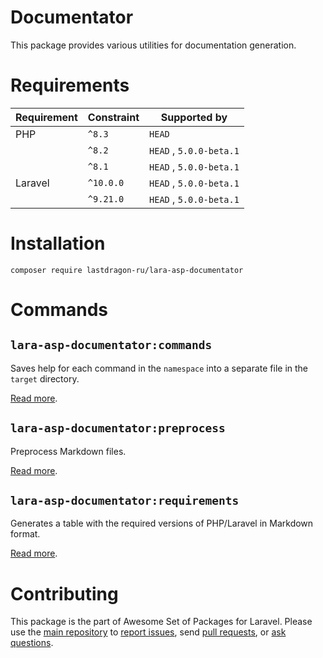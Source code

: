 # Documentator

This package provides various utilities for documentation generation.

[include:exec]: <../../dev/artisan lara-asp-documentator:requirements>
[//]: # (start: 7345502de8e33b9f2179e1d5e492a19bdc4b3d1012d77ee610aa6205dad3530b)
[//]: # (warning: Generated automatically. Do not edit.)

# Requirements

| Requirement  | Constraint          | Supported by |
|--------------|---------------------|------------------|
|  PHP  | `^8.3` |  `HEAD`   |
|  | `^8.2` |  `HEAD`  ,  `5.0.0-beta.1`   |
|  | `^8.1` |  `HEAD`  ,  `5.0.0-beta.1`   |
|  Laravel  | `^10.0.0` |  `HEAD`  ,  `5.0.0-beta.1`   |
|  | `^9.21.0` |  `HEAD`  ,  `5.0.0-beta.1`   |

[//]: # (end: 7345502de8e33b9f2179e1d5e492a19bdc4b3d1012d77ee610aa6205dad3530b)

# Installation

```shell
composer require lastdragon-ru/lara-asp-documentator
```

# Commands

[include:document-list]: ./docs/commands
[//]: # (start: 3ebaa0184b7895226e3959b6e04fd7167ab4504a9e1ab3470521f38a24c1716f)
[//]: # (warning: Generated automatically. Do not edit.)

## `lara-asp-documentator:commands`

Saves help for each command in the `namespace` into a separate file in the `target` directory.

[Read more](<docs/commands/commands.md>).

## `lara-asp-documentator:preprocess`

Preprocess Markdown files.

[Read more](<docs/commands/preprocess.md>).

## `lara-asp-documentator:requirements`

Generates a table with the required versions of PHP/Laravel in Markdown format.

[Read more](<docs/commands/requirements.md>).

[//]: # (end: 3ebaa0184b7895226e3959b6e04fd7167ab4504a9e1ab3470521f38a24c1716f)

[include:file]: ../../docs/shared/Contributing.md
[//]: # (start: 0001ad9d31b5a203286c531c6880292795cb49f2074223b60ae12c6faa6c42eb)
[//]: # (warning: Generated automatically. Do not edit.)

# Contributing

This package is the part of Awesome Set of Packages for Laravel. Please use the [main repository](https://github.com/LastDragon-ru/lara-asp) to [report issues](https://github.com/LastDragon-ru/lara-asp/issues), send [pull requests](https://github.com/LastDragon-ru/lara-asp/pulls), or [ask questions](https://github.com/LastDragon-ru/lara-asp/discussions).

[//]: # (end: 0001ad9d31b5a203286c531c6880292795cb49f2074223b60ae12c6faa6c42eb)

